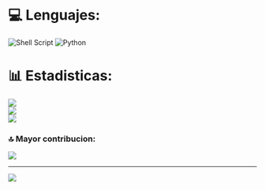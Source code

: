 
# 💻 Lenguajes:
![Shell Script](https://img.shields.io/badge/shell_script-%23121011.svg?style=for-the-badge&logo=gnu-bash&logoColor=white) ![Python](https://img.shields.io/badge/python-3670A0?style=for-the-badge&logo=python&logoColor=ffdd54)
# 📊 Estadisticas:
![](https://github-readme-stats.vercel.app/api?username=DarknetGhost&theme=radical&hide_border=false&include_all_commits=false&count_private=false)<br/>
![](https://github-readme-streak-stats.herokuapp.com/?user=DarknetGhost&theme=radical&hide_border=false)<br/>
![](https://github-readme-stats.vercel.app/api/top-langs/?username=DarknetGhost&theme=radical&hide_border=false&include_all_commits=false&count_private=false&layout=compact)

### 🔝 Mayor contribucion:
![](https://github-contributor-stats.vercel.app/api?username=DarknetGhost&limit=5&theme=dark&combine_all_yearly_contributions=true)

---
[![](https://visitcount.itsvg.in/api?id=DarknetGhost&icon=0&color=0)](https://visitcount.itsvg.in)

<!-- Proudly created with GPRM ( https://gprm.itsvg.in ) -->

